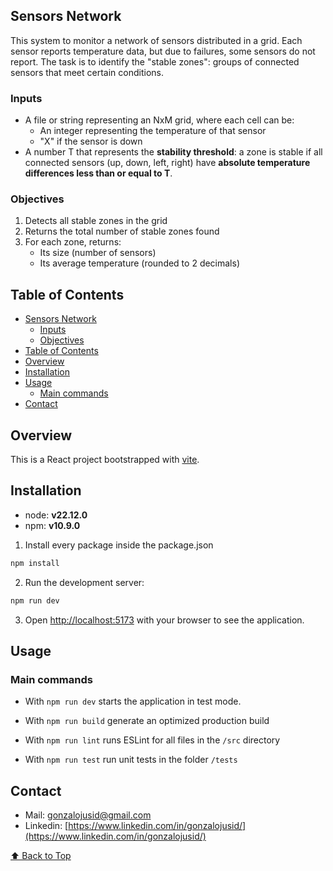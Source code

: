 ## Sensors Network

This system to monitor a network of sensors distributed in a grid. Each sensor reports temperature data, but due to failures, some sensors do not report. The task is to identify the "stable zones": groups of connected sensors that meet certain conditions.

### Inputs

- A file or string representing an NxM grid, where each cell can be:
    - An integer representing the temperature of that sensor
    - "X" if the sensor is down
- A number T that represents the **stability threshold**: a zone is stable if all connected sensors (up, down, left, right) have **absolute temperature differences less than or equal to T**.

### Objectives

1. Detects all stable zones in the grid
2. Returns the total number of stable zones found
3. For each zone, returns:
    - Its size (number of sensors)
    - Its average temperature (rounded to 2 decimals)

## Table of Contents

- [Sensors Network](#sensors-network)
  - [Inputs](#inputs)
  - [Objectives](#objectives)
- [Table of Contents](#table-of-contents)
- [Overview](#overview)
- [Installation](#installation)
- [Usage](#usage)
  - [Main commands](#main-commands)
- [Contact](#contact)

## Overview

This is a React project bootstrapped with [vite](https://vite.dev/).

## Installation

- node: **v22.12.0**
- npm: **v10.9.0**

1. Install every package inside the package.json

```bash
npm install
```

2. Run the development server:

```bash
npm run dev
```

3. Open [http://localhost:5173](http://localhost:5173) with your browser to see the application.

## Usage

### Main commands

- With `npm run dev` starts the application in test mode.

- With `npm run build` generate an optimized production build

- With `npm run lint` runs ESLint for all files in the `/src` directory
  
- With `npm run test` run unit tests in the folder `/tests`

## Contact

- Mail: [gonzalojusid@gmail.com](gonzalojusid@gmail.com)
- Linkedin: [https://www.linkedin.com/in/gonzalojusid/](https://www.linkedin.com/in/gonzalojusid/)

[⬆ Back to Top](#sensors-network)
